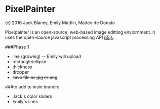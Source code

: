 # PixelPainter
(c) 2016 Jack Blaney, Emily Mattlin, Matteo de Donato

Pixelpainter is an open-source, web-based image editting enviornment.
It uses the open-source javascript processing API [p5js](p5js.org).

###Phase 1
- line (growing) -- Emily will upload
- rectangle/ellipse
- thickness
- dropper
- ~~save file as jpg or png~~

###to add to main branch:
- Jack's color sliders
- Emily's lines
